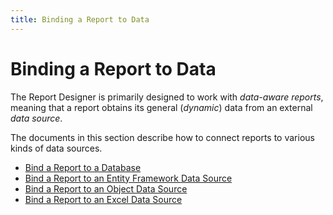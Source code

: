 ```yaml
---
title: Binding a Report to Data
---
```

# Binding a Report to Data
The Report Designer is primarily designed to work with _data-aware reports_, meaning that a report obtains its general (_dynamic_) data from an external _data source_.

The documents in this section describe how to connect reports to various kinds of data sources.
* [Bind a Report to a Database](../../../../../interface-elements-for-desktop/articles/report-designer/report-designer-for-winforms/create-reports/binding-a-report-to-data/bind-a-report-to-a-database.md)
* [Bind a Report to an Entity Framework Data Source](../../../../../interface-elements-for-desktop/articles/report-designer/report-designer-for-winforms/create-reports/binding-a-report-to-data/bind-a-report-to-an-entity-framework-data-source.md)
* [Bind a Report to an Object Data Source](../../../../../interface-elements-for-desktop/articles/report-designer/report-designer-for-winforms/create-reports/binding-a-report-to-data/bind-a-report-to-an-object-data-source.md)
* [Bind a Report to an Excel Data Source](../../../../../interface-elements-for-desktop/articles/report-designer/report-designer-for-winforms/create-reports/binding-a-report-to-data/bind-a-report-to-an-excel-data-source.md)